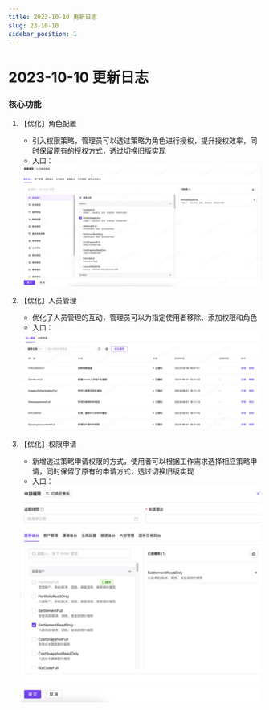 ```yaml
---
title: 2023-10-10 更新日志
slug: 23-10-10
sidebar_position: 1
---
```



# 2023-10-10 更新日志

### 核心功能

1. 【优化】角色配置
    - 引入权限策略，管理员可以透过策略为角色进行授权，提升授权效率，同时保留原有的授权方式，透过切换旧版实现
    - 入口：
    <img src="./assets/HeQPbiGJUo0f75xzob8cvVAVn1e.png"/>

2. 【优化】人员管理
    - 优化了人员管理的互动，管理员可以为指定使用者移除、添加权限和角色
    - 入口：
    <img src="./assets/WeTSbmBCto2Fl0xQPgLcue25n8e.png"/>

3. 【优化】权限申请
    - 新增透过策略申请权限的方式，使用者可以根据工作需求选择相应策略申请，同时保留了原有的申请方式，透过切换旧版实现
    - 入口：
    <img src="./assets/Xct8bMwoaoqXlMxGeXrcEb3NnKe.png"/>
    
